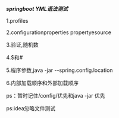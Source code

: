 **_springboot YML语法测试_**

1.profiles

2.configurationproperties propertyesource

3.验证,随机数

4.$和#

5.程序参数,java -jar --spring.config.location

6.内部加载顺序和外部加载顺序 

ps：暂时记住/config/优先和java -jar 优先

ps:idea忽略文件测试